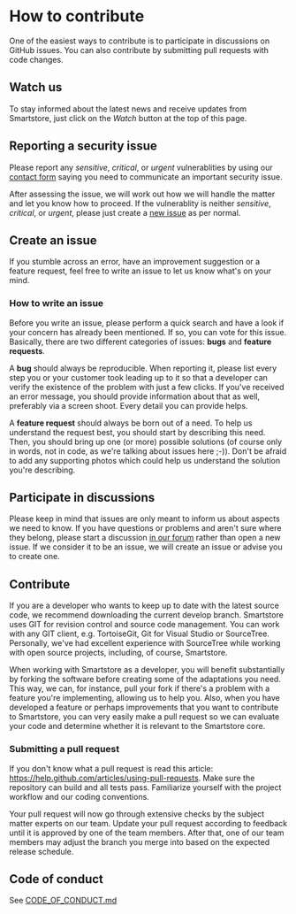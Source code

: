 # How to contribute
One of the easiest ways to contribute is to participate in discussions on GitHub issues. You can also contribute by submitting pull requests with code changes.

## Watch us
To stay informed about the latest news and receive updates from Smartstore, just click on the _Watch_ button at the top of this page.

## Reporting a security issue
Please report any _sensitive_, _critical_, or _urgent_ vulnerablities by using our [contact form](https://smartstore.com/en/contact) saying 
you need to communicate an important security issue.

After assessing the issue, we will work out how we will handle the matter and let you know how to proceed. 
If the vulnerablity is neither _sensitive_, _critical_, or _urgent_, 
please just create a <a href="https://github.com/smartstore/Smartstore/issues/new/choose">new issue</a> as per normal.

## Create an issue
If you stumble across an error, have an improvement suggestion or a feature request, feel free to write an issue to let us know what's on your mind.

### How to write an issue
Before you write an issue, please perform a quick search and have a look if your concern has already been mentioned. 
If so, you can vote for this issue. Basically, there are two different categories of issues: **bugs** and **feature requests**.

A **bug** should always be reproducible. When reporting it, please list every step you or your customer took leading up to it so 
that a developer can verify the existence of the problem with just a few clicks. If you've received an error message, 
you should provide information about that as well, preferably via a screen shoot. Every detail you can provide helps.

A **feature request** should always be born out of a need. To help us understand the request best, you should start by describing this need. 
Then, you should bring up one (or more) possible solutions (of course only in words, not in code, as we're talking about issues here ;-)). 
Don't be afraid to add any supporting photos which could help us understand the solution you're describing.

## Participate in discussions
Please keep in mind that issues are only meant to inform us about aspects we need to know. 
If you have questions or problems and aren't sure where they belong, 
please start a discussion [in our forum](http://community.smartstore.com/index.php?/forum/85-smartstore-english/) rather than open a new issue. 
If we consider it to be an issue, we will create an issue or advise you to create one.

## Contribute
If you are a developer who wants to keep up to date with the latest source code, we recommend downloading the current develop branch. 
Smartstore uses GIT for revision control and source code management. You can work with any GIT client, e.g. TortoiseGit, 
Git for Visual Studio or SourceTree. Personally, we've had excellent experience with SourceTree while working with open source projects, 
including, of course, Smartstore.

When working with Smartstore as a developer, you will benefit substantially by forking the software before creating some 
of the adaptations you need. This way, we can, for instance, pull your fork if there's a problem with a feature you're implementing, 
allowing us to help you. Also, when you have developed a feature or perhaps improvements that you want to contribute to Smartstore, 
you can very easily make a pull request so we can evaluate your code and determine whether it is relevant to the Smartstore core.

### Submitting a pull request
If you don't know what a pull request is read this article: https://help.github.com/articles/using-pull-requests. 
Make sure the repository can build and all tests pass. Familiarize yourself with the project workflow and our coding conventions.

Your pull request will now go through extensive checks by the subject matter experts on our team.
Update your pull request according to feedback until it is approved by one of the team members. 
After that, one of our team members may adjust the branch you merge into based on the expected release schedule.

## Code of conduct

See [CODE_OF_CONDUCT.md](./CODE_OF_CONDUCT.md)

